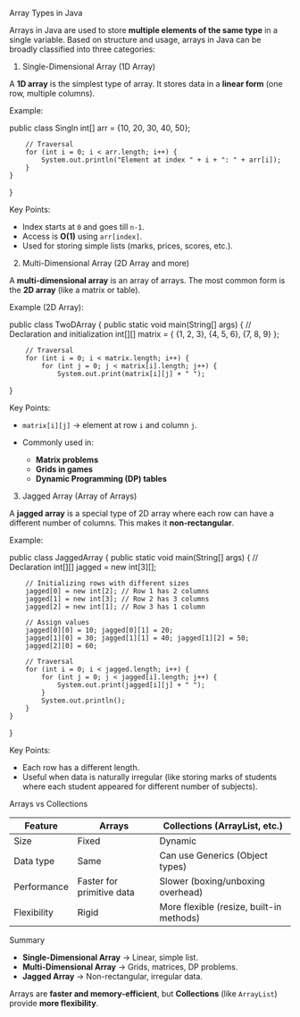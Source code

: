 
 Array Types in Java

Arrays in Java are used to store **multiple elements of the same type** in a single variable. Based on structure and usage, arrays in Java can be broadly classified into three categories:

 1. Single-Dimensional Array (1D Array)

A **1D array** is the simplest type of array.
It stores data in a **linear form** (one row, multiple columns).

Example:


public class Singln
        int[] arr = {10, 20, 30, 40, 50};

        // Traversal
        for (int i = 0; i < arr.length; i++) {
            System.out.println("Element at index " + i + ": " + arr[i]);
        }
    }
}

 Key Points:

* Index starts at `0` and goes till `n-1`.
* Access is **O(1)** using `arr[index]`.
* Used for storing simple lists (marks, prices, scores, etc.).

 2. Multi-Dimensional Array (2D Array and more)

A **multi-dimensional array** is an array of arrays.
The most common form is the **2D array** (like a matrix or table).

 Example (2D Array):

public class TwoDArray {
    public static void main(String[] args) {
        // Declaration and initialization
        int[][] matrix = {
            {1, 2, 3},
            {4, 5, 6},
            {7, 8, 9}
        };

        // Traversal
        for (int i = 0; i < matrix.length; i++) {
            for (int j = 0; j < matrix[i].length; j++) {
                System.out.print(matrix[i][j] + " ");
         
}

 Key Points:

* `matrix[i][j]` → element at row `i` and column `j`.
* Commonly used in:

  * **Matrix problems**
  * **Grids in games**
  * **Dynamic Programming (DP) tables**

 3. Jagged Array (Array of Arrays)

A **jagged array** is a special type of 2D array where each row can have a different number of columns.
This makes it **non-rectangular**.

 Example:

public class JaggedArray {
    public static void main(String[] args) {
        // Declaration
        int[][] jagged = new int[3][];

        // Initializing rows with different sizes
        jagged[0] = new int[2]; // Row 1 has 2 columns
        jagged[1] = new int[3]; // Row 2 has 3 columns
        jagged[2] = new int[1]; // Row 3 has 1 column

        // Assign values
        jagged[0][0] = 10; jagged[0][1] = 20;
        jagged[1][0] = 30; jagged[1][1] = 40; jagged[1][2] = 50;
        jagged[2][0] = 60;

        // Traversal
        for (int i = 0; i < jagged.length; i++) {
            for (int j = 0; j < jagged[i].length; j++) {
                System.out.print(jagged[i][j] + " ");
            }
            System.out.println();
        }
    }
}

 Key Points:

* Each row has a different length.
* Useful when data is naturally irregular (like storing marks of students where each student appeared for different number of subjects).

 Arrays vs Collections

| Feature     | Arrays                    | Collections (ArrayList, etc.)            |
| ----------- | ------------------------- | ---------------------------------------- |
| Size        | Fixed                     | Dynamic                                  |
| Data type   | Same                      | Can use Generics (Object types)          |
| Performance | Faster for primitive data | Slower (boxing/unboxing overhead)        |
| Flexibility | Rigid                     | More flexible (resize, built-in methods) |



 Summary

* **Single-Dimensional Array** → Linear, simple list.
* **Multi-Dimensional Array** → Grids, matrices, DP problems.
* **Jagged Array** → Non-rectangular, irregular data.

Arrays are **faster and memory-efficient**, but **Collections** (like `ArrayList`) provide **more flexibility**.

